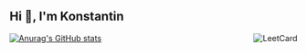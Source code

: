 ## Hi 👋, I'm Konstantin

<div style="display: flex; justify-content: space-between; align-items: center; width: 100%;">
    <div style="flex: 1; text-align: left;">
        <a href="https://github.com/anuraghazra/github-readme-stats">
            <img src="https://github-readme-stats.vercel.app/api?username=Konstantin2005&show_icons=true&theme=merko" alt="Anurag's GitHub stats" style="max-width: 100%; height: auto;">
        </a>
    </div>
    <div style="flex: 1; text-align: right;">
        <img src="https://leetcard.jacoblin.cool/kostua?ext=heatmap" alt="LeetCard" style="max-width: 100%; height: auto;">
    </div>
</div>

<!--
**Konstantin2005/Konstantin2005** is a ✨ _special_ ✨ repository because its `README.md` (this file) appears on your GitHub profile.

Here are some ideas to get you started:
-->